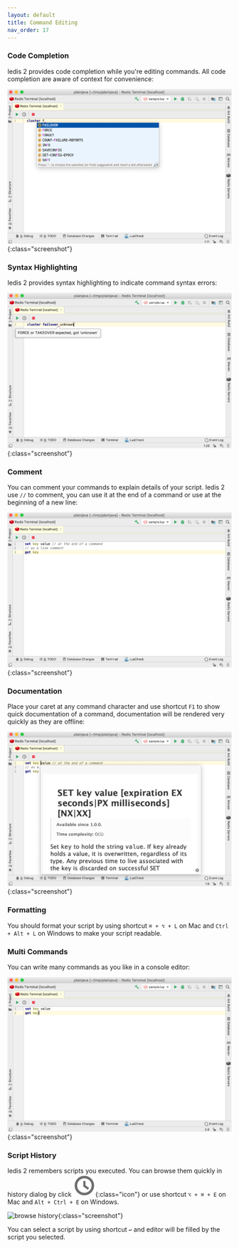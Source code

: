 ```yaml
---
layout: default
title: Command Editing
nav_order: 17
---
```


### Code Completion
Iedis 2 provides code completion while you're editing commands. All code completion are aware of context for convenience:

![auto completion](/assets/images/command-editing/auto-completion2.png){:class="screenshot"}

### Syntax Highlighting
Iedis 2 provides syntax highlighting to indicate command syntax errors:

![syntax highlighting](/assets/images/command-editing/syntax-highlighting2.png){:class="screenshot"}

### Comment
You can comment your commands to explain details of your script. Iedis 2 use ```//``` to comment, you can use it at the end of a command or use at the beginning of a new line:

![comment](/assets/images/command-editing/comment2.png){:class="screenshot"}

### Documentation
Place your caret at any command character and use shortcut ```F1``` to show quick documentation of a command, documentation will be rendered very quickly as they are offline: 

![documentation](/assets/images/command-editing/documentation2.png){:class="screenshot"}

### Formatting
You should format your script by using shortcut ```⌘ + ⌥ + L``` on Mac and ```Ctrl + Alt + L``` on Windows to make your script readable.

### Multi Commands
You can write many commands as you like in a console editor:

![multi commands](/assets/images/command-editing/multi-commands2.png){:class="screenshot"}

### Script History
Iedis 2 remembers scripts you executed. You can browse them quickly in history dialog by click ![history](/assets/images/command-editing/history2.png){:class="icon"} or use shortcut
```⌥ + ⌘ + E``` on Mac and ```Alt + Ctrl + E``` on Windows.

![browse history](/assets/images/command-editing/browse-history2.png){:class="screenshot"}

You can select a script by using shortcut ```↩``` and editor will be filled by the script you selected.